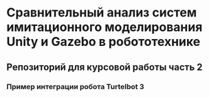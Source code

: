 # Сравнительный анализ систем имитационного моделирования Unity и Gazebo в робототехнике
## Репозиторий для курсовой работы часть 2
### Пример интеграции робота Turtelbot 3
